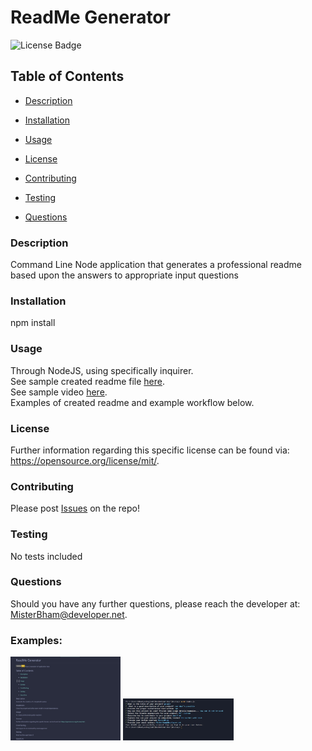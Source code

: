 # ReadMe Generator
![License Badge](https://img.shields.io/badge/License-MIT-yellow.svg)

## Table of Contents 
* [Description](#Description) 

* [Installation](#Installation) 

* [Usage](#Usage) 

* [License](#License) 

* [Contributing](#Contributing) 

* [Testing](#Testing) 

* [Questions](#Questions) 

### Description
Command Line Node application that generates a professional readme based upon the answers to appropriate input questions

### Installation
npm install

### Usage
Through NodeJS, using specifically inquirer. <br />
See sample created readme file <a href="https://github.com/MisterBham/ReadmeGenerator/blob/main/Develop/example-README.md">here</a>.<br />
See sample video <a href="https://drive.google.com/file/d/1SnhBYBarDqrJgarqy9oQO5H36mk4nlyH/view">here</a>.<br />
Examples of created readme and example workflow below. 

### License
Further information regarding this specific license can be found via: https://opensource.org/license/mit/. 

### Contributing
Please post <a href="https://github.com/MisterBham/ReadmeGenerator/issues">Issues</a> on the repo!

### Testing
No tests included

### Questions
Should you have any further questions, please reach the developer at: MisterBham@developer.net. 

### Examples:
<img src="./Develop/images/readme-generator.jpg" width=35% height=35%>
<img src="./Develop/images/example-process.jpg" width=35% height=35%>
